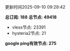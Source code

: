 更新时间2025-09-10 09:28:42

**总订阅: 188**
**总节点: 49418**
- vless节点: 23391
- hysteria2节点: 21

**google ping有效节点: 275**
